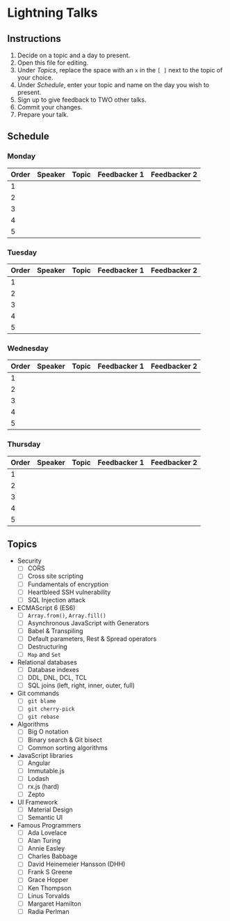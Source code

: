 # Lightning Talks

## Instructions

1. Decide on a topic and a day to present.
1. Open this file for editing.
1. Under _Topics_, replace the space with an `x` in the `[ ]` next to the topic of your choice.
1. Under _Schedule_, enter your topic and name on the day you wish to present.
1. Sign up to give feedback to TWO other talks.
1. Commit your changes.
1. Prepare your talk.


## Schedule

### Monday

| Order | Speaker        | Topic                                       | Feedbacker 1   | Feedbacker 2   |
| ----- | -------------- | ------------------------------------------- | -------------- | -------------- |
|   1   |                |                                             |                |                |
|   2   |                |                                             |                |                |
|   3   |                |                                             |                |                |
|   4   |                |                                             |                |                |
|   5   |                |                                             |                |                |

### Tuesday

| Order | Speaker        | Topic                                       | Feedbacker 1   | Feedbacker 2   |
| ----- | -------------- | ------------------------------------------- | -------------- | -------------- |
|   1   |                |                                             |                |                |
|   2   |                |                                             |                |                |
|   3   |                |                                             |                |                |
|   4   |                |                                             |                |                |
|   5   |                |                                             |                |                |

### Wednesday

| Order | Speaker        | Topic                                       | Feedbacker 1   | Feedbacker 2   |
| ----- | -------------- | ------------------------------------------- | -------------- | -------------- |
|   1   |                |                                             |                |                |
|   2   |                |                                             |                |                |
|   3   |                |                                             |                |                |
|   4   |                |                                             |                |                |
|   5   |                |                                             |                |                |

### Thursday

| Order | Speaker        | Topic                                       | Feedbacker 1   | Feedbacker 2   |
| ----- | -------------- | ------------------------------------------- | -------------- | -------------- |
|   1   |                |                                             |                |                |
|   2   |                |                                             |                |                |
|   3   |                |                                             |                |                |
|   4   |                |                                             |                |                |
|   5   |                |                                             |                |                |


## Topics

* Security
  - [ ] CORS
  - [ ] Cross site scripting
  - [ ] Fundamentals of encryption
  - [ ] Heartbleed SSH vulnerability
  - [ ] SQL Injection attack

* ECMAScript 6 (ES6)
  - [ ] `Array.from()`, `Array.fill()`
  - [ ] Asynchronous JavaScript with Generators
  - [ ] Babel & Transpiling
  - [ ] Default parameters, Rest & Spread operators
  - [ ] Destructuring
  - [ ] `Map` and `Set`

* Relational databases
  - [ ] Database indexes
  - [ ] DDL, DNL, DCL, TCL
  - [ ] SQL joins (left, right, inner, outer, full)

* Git commands
  - [ ] `git blame`
  - [ ] `git cherry-pick`
  - [ ] `git rebase`

* Algorithms
  - [ ] Big O notation
  - [ ] Binary search & Git bisect
  - [ ] Common sorting algorithms

* JavaScript libraries
  - [ ] Angular
  - [ ] Immutable.js
  - [ ] Lodash
  - [ ] rx.js (hard)
  - [ ] Zepto

* UI Framework
  - [ ] Material Design
  - [ ] Semantic UI

* Famous Programmers
  - [ ] Ada Lovelace
  - [ ] Alan Turing
  - [ ] Annie Easley
  - [ ] Charles Babbage
  - [ ] David Heinemeier Hansson (DHH)
  - [ ] Frank S Greene
  - [ ] Grace Hopper
  - [ ] Ken Thompson
  - [ ] Linus Torvalds
  - [ ] Margaret Hamilton
  - [ ] Radia Perlman
